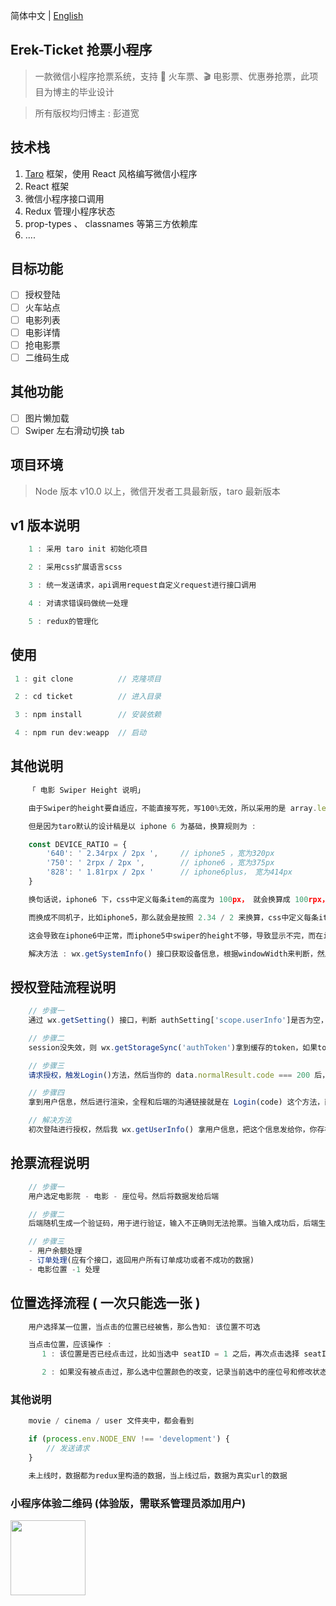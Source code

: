 简体中文 | [English](./README.en.md)

## Erek-Ticket 抢票小程序

> 一款微信小程序抢票系统，支持 🚄 火车票、🎬 电影票、优惠券抢票，此项目为博主的毕业设计

> 所有版权均归博主 : 彭道宽

## 技术栈

1. [Taro](https://nervjs.github.io/taro/) 框架，使用 React 风格编写微信小程序
2. React 框架
3. 微信小程序接口调用
4. Redux 管理小程序状态
5. prop-types 、 classnames 等第三方依赖库
6. ....

## 目标功能

- [ ] 授权登陆
- [ ] 火车站点
- [ ] 电影列表
- [ ] 电影详情
- [ ] 抢电影票
- [ ] 二维码生成

## 其他功能

- [ ] 图片懒加载
- [ ] Swiper 左右滑动切换 tab

## 项目环境

> Node 版本 v10.0 以上，微信开发者工具最新版，taro 最新版本

## v1 版本说明

```javascript
    1 : 采用 taro init 初始化项目

    2 : 采用css扩展语言scss

    3 : 统一发送请求，api调用request自定义request进行接口调用

    4 : 对请求错误码做统一处理

    5 : redux的管理化

```

## 使用

```javascript
 1 : git clone          // 克隆项目

 2 : cd ticket          // 进入目录

 3 : npm install        // 安装依赖

 4 : npm run dev:weapp  // 启动
```

## 其他说明

```javascript
    「 电影 Swiper Height 说明」

    由于Swiper的height要自适应，不能直接写死，写100%无效，所以采用的是 array.length * 每条的尺寸高度

    但是因为taro默认的设计稿是以 iphone 6 为基础，换算规则为 :

    const DEVICE_RATIO = {
        '640': ' 2.34rpx / 2px ',     // iphone5 ，宽为320px
        '750': ' 2rpx / 2px ',        // iphone6 ，宽为375px
        '828': ' 1.81rpx / 2px '      // iphone6plus， 宽为414px
    }

    换句话说，iphone6 下，css中定义每条item的高度为 100px， 就会换算成 100rpx，即真渲染的时候是50px

    而换成不同机子，比如iphone5，那么就会是按照 2.34 / 2 来换算，css中定义每条item的高度为 100px， 就会换算成 117rpx，真渲染时候是58.5px

    这会导致在iphone6中正常，而iphone5中swiper的height不够，导致显示不完，而在iphone6 plus中height太大，留出一片空白

    解决方法 : wx.getSystemInfo() 接口获取设备信息，根据windowWidth来判断，然后设计稿换算，从而解决问题

```

## 授权登陆流程说明

```javascript
    // 步骤一
    通过 wx.getSetting() 接口，判断 authSetting['scope.userInfo']是否为空，是则显示modal弹窗引导用户登陆，否则进行 wx.checkSession() 接口，判断session是否失效，如果失效，重新发起登录Login请求

    // 步骤二
    session没失效，则 wx.getStorageSync('authToken')拿到缓存的token，如果token存在，就不请求，不存在则请求Login

    // 步骤三
    请求授权，触发Login()方法，然后当你的 data.normalResult.code === 200 后，调用wx.setStorageSync(data.loginCode)缓存，接着通过 wx.getUserInfo() 拿用户信息

    // 步骤四
    拿到用户信息，然后进行渲染，全程和后端的沟通链接就是在 Login(code) 这个方法，而在我如果session没过期的情况，并且 wx.getStorageSync('authToken') 能拿到缓存的token情况下，我直接  wx.getUserInfo() 拿用户信息了，即授权登陆这边不关服务器的事情，所以这时候是没有money的。

    // 解决方法
    初次登陆进行授权，然后我 wx.getUserInfo() 拿用户信息，把这个信息发给你，你存在用户表中，然后如果我session没过期的情况，并且 wx.getStorageSync('authToken') 能拿到缓存的token情况下，我不通过 wx.getUserInfo() 拿用户信息，而是请求后端，拿用户数据，这时候就用 money 了

```

## 抢票流程说明

```javascript
    // 步骤一
    用户选定电影院 - 电影 - 座位号。然后将数据发给后端

    // 步骤二
    后端随机生成一个验证码，用于进行验证，输入不正确则无法抢票。当输入成功后，后端生成一个二维码图片，并将 电影院 - 电影(id和这个电影的价格) - 座位号 - 价格 - 时间 - 取票码(随机生成一串8位数的数据) 放入二维码中。

    // 步骤三
    - 用户余额处理
    - 订单处理(应有个接口，返回用户所有订单成功或者不成功的数据)
    - 电影位置 -1 处理

```

## 位置选择流程 ( 一次只能选一张 )

```javascript
    用户选择某一位置，当点击的位置已经被售，那么告知: 该位置不可选

    当点击位置，应该操作 :
       1 : 该位置是否已经点击过，比如当选中 seatID = 1 之后，再次点击选择 seatID = 1，这时候应为取消选中该位置，无需记录当前选中的座位号和修改状态

       2 : 如果没有被点击过，那么选中位置颜色的改变，记录当前选中的座位号和修改状态

```

### 其他说明

```javascript
    movie / cinema / user 文件夹中，都会看到

    if (process.env.NODE_ENV !== 'development') {
        // 发送请求
    }

    未上线时，数据都为redux里构造的数据，当上线过后，数据为真实url的数据

```

### 小程序体验二维码 (体验版，需联系管理员添加用户)

<img src="https://github.com/PDKSophia/mini-ticket/raw/master/images/ticket.jpg" width=120 height=120>
